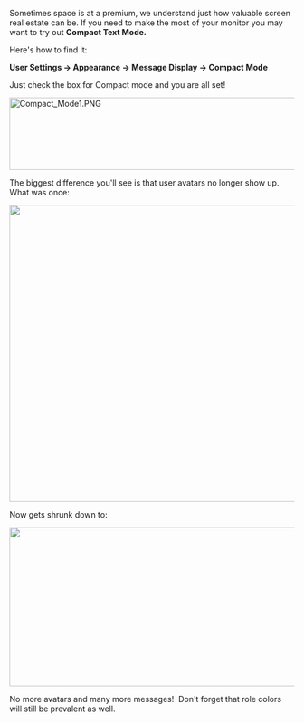 <p><span style="font-weight: 400;">Sometimes space is at a premium, we understand just how valuable screen real estate can be. If you need to make the most of your monitor you may want to try out </span><strong>Compact Text Mode. </strong></p>
<p><span style="font-weight: 400;">Here's how to find it:</span></p>
<p><strong>User Settings -&gt; Appearance -&gt; Message Display -&gt; Compact Mode</strong></p>
<p><span style="font-weight: 400;">Just check the box for Compact mode and you are all set!</span></p>
<p class="wysiwyg-text-align-center"><img src="https://support.discord.com/hc/article_attachments/115002557131/Compact_Mode1.PNG" alt="Compact_Mode1.PNG" width="616" height="128"></p>
<p><span style="font-weight: 400;">The biggest difference you'll see is that user avatars no longer show up. What was once:</span></p>
<p class="wysiwyg-text-align-center"><img src="https://support.discord.com/hc/en-us/article_attachments/205288777/PreCompact.png" alt="" width="625" height="525"></p>
<p><span style="font-weight: 400;">Now gets shrunk down to:</span></p>
<p class="wysiwyg-text-align-center"><img src="https://support.discord.com/hc/en-us/article_attachments/205288807/PostCompact.png" alt="" width="625" height="281"></p>
<p><span style="font-weight: 400;">No more avatars and many more messages!  Don't forget that role colors will still be prevalent as well.</span></p>